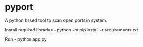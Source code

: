 # pyport
A python based tool to scan open ports in system. 

Install required libraries - python -m pip install -r requirements.txt

Run - python app.py

